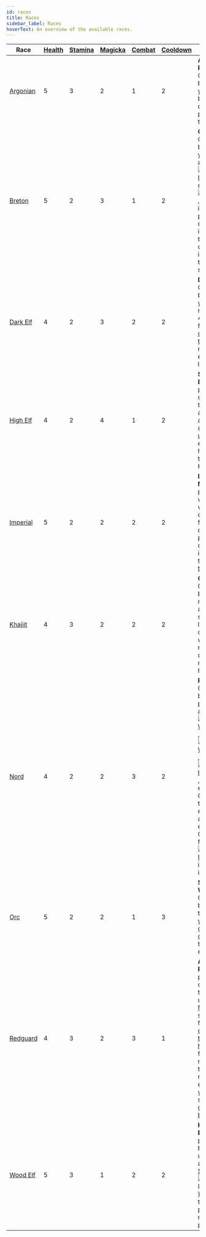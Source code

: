 ```yaml
---
id: races
title: Races
sidebar_label: Races
hoverText: An overview of the available races.
---
```


| Race                                        | [Health](/docs/adventurer/stats/health) | [Stamina](/docs/adventurer/stats/stamina) | [Magicka](/docs/adventurer/stats/magicka) | [Combat](/docs/adventurer/skill-lines/combat) | [Cooldown](/docs/adventurer/stats/cooldown) | Ability                                                                                                                                                                                                                                                                                                                                                                                                                                                                                                                                                                                                                                                  |
| ------------------------------------------- | --------------------------------------- | ----------------------------------------- | ----------------------------------------- | --------------------------------------------- | ------------------------------------------- | -------------------------------------------------------------------------------------------------------------------------------------------------------------------------------------------------------------------------------------------------------------------------------------------------------------------------------------------------------------------------------------------------------------------------------------------------------------------------------------------------------------------------------------------------------------------------------------------------------------------------------------------------------- |
| [Argonian](/docs/adventurer/races/argonian) | 5                                       | 3                                         | 2                                         | 1                                             | 2                                           | **Argonian Resistance**: Once per battle, when you would be dealt damage, prevent all of that damage.                                                                                                                                                                                                                                                                                                                                                                                                                                                                                                                                                    |
| [Breton](/docs/adventurer/races/breton)     | 5                                       | 2                                         | 3                                         | 1                                             | 2                                           | **Opportunist**: Once per battle, when you [overtax](/docs/adventurer/items/overtax) a [<img src="/icons/weapon.svg" alt="Weapon Icon" class="icon-svg" />](/docs/adventurer/items/types/weapon) or [<img src="/icons/armor.svg" alt="Armor Icon" class="icon-svg" />](/docs/adventurer/items/types/armor), return that item to your pack instead of discarding it. You may then move a different item in your pack to a ready slot.                                                                                                                                                                                                                     |
| [Dark Elf](/docs/adventurer/races/dark-elf) | 4                                       | 2                                         | 3                                         | 2                                             | 2                                           | **Dynamic**: Once per battle, during your turn, recover any 4 skill dice from your [cooldown track](/docs/glossary/cooldown-track), replacing each with light [fatigue](/docs/glossary/fatigue).                                                                                                                                                                                                                                                                                                                                                                                                                                                         |
| [High Elf](/docs/adventurer/races/high-elf) | 4                                       | 2                                         | 4                                         | 1                                             | 2                                           | **Syrabane's Boon**: Once per battle, during your turn, place any adventurer in an [unoccupied](/docs/glossary/occupied) entrance tile hex and [heal](/docs/glossary/healing) them for 3 HP.                                                                                                                                                                                                                                                                                                                                                                                                                                                             |
| [Imperial](/docs/adventurer/races/imperial) | 5                                       | 2                                         | 2                                         | 2                                             | 2                                           | **Imperial Mettle**: Once per battle, when you would be dealt 3 or fewer damage, prevent that damage and instead gain that much [tenacity](/docs/glossary/tenacity).                                                                                                                                                                                                                                                                                                                                                                                                                                                                                     |
| [Khajiit](/docs/adventurer/races/khajiit)   | 4                                       | 3                                         | 2                                         | 2                                             | 2                                           | **Cutpurse**: Once per battle, you may automatically succeed at a lockpick check without rolling any dice. Then, move up to 5 hexes.                                                                                                                                                                                                                                                                                                                                                                                                                                                                                                                     |
| [Nord](/docs/adventurer/races/nord)         | 4                                       | 2                                         | 2                                         | 3                                             | 2                                           | **Reveler**: Once per battle, when performing an engage in [<img src="/icons/light-weapon.svg" alt="Light Weapon Icon" class="icon-svg" />](docs/battles/battle-forms/light-weapon), [<img src="/icons/heavy-weapon.svg" alt="Heavy Weapon Icon" class="icon-svg" />](docs/battles/battle-forms/heavy-weapon), or [<img src="/icons/ranged-weapon.svg" alt="Ranged Icon" class="icon-svg" />](docs/battles/battle-forms/ranged-weapon), add 1 enemy Combat die to your engage, plus an additional enemy Combat die for each [<img src="/icons/weapon.svg" alt="Weapon Icon" class="icon-svg" />](/docs/adventurer/items/types/weapon) in your inventory. |
| [Orc](/docs/adventurer/races/orc)           | 5                                       | 2                                         | 2                                         | 1                                             | 3                                           | **Swift Warrior**: Once per battle, after the end of your turn, gain 1 [overfatigue](/docs/glossary/fatigue) to take an extra turn.                                                                                                                                                                                                                                                                                                                                                                                                                                                                                                                      |
| [Redguard](/docs/adventurer/races/redguard) | 4                                       | 3                                         | 2                                         | 3                                             | 1                                           | **Adrenaline Rush**: Once per battle, during your turn, remove up to 3 [fatigue](/docs/glossary/fatigue) or status dice from your [cooldown track](/docs/glossary/cooldown-track) and [heal](/docs/glossary/healing) for 1 HP for each die removed. If the total HP recovered exceeds your [Health](/docs/adventurer/stats/health) stat, it is gained as [bonus HP](/docs/glossary/bonus-hp).                                                                                                                                                                                                                                                            |
| [Wood Elf](/docs/adventurer/races/wood-elf) | 5                                       | 3                                         | 1                                         | 2                                             | 2                                           | **Hunter's Eye**: Once per battle, before any unit's turn, apply a [Stealth](/docs/battles/status-effects/stealth) (<img src="/icons/stealth.svg" alt="Stealth Icon" class="icon-svg" />) status die to up to 2 party members in play.                                                                                                                                                                                                                                                                                                                                                                                                                   |
